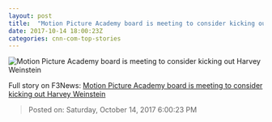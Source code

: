 ```yaml
---
layout: post
title:  "Motion Picture Academy board is meeting to consider kicking out Harvey Weinstein"
date: 2017-10-14 18:00:23Z
categories: cnn-com-top-stories
---
```


![Motion Picture Academy board is meeting to consider kicking out Harvey Weinstein](http://i2.cdn.turner.com/money/dam/assets/171011174946-harvey-weinstein-oscars-780x439.jpg)




Full story on F3News: [Motion Picture Academy board is meeting to consider kicking out Harvey Weinstein](http://www.f3nws.com/n/gjJFHC)

> Posted on: Saturday, October 14, 2017 6:00:23 PM
